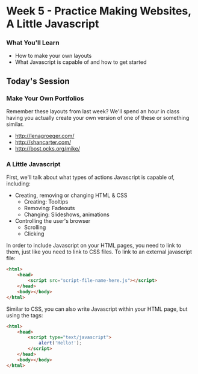 # Week 5 - Practice Making Websites, A Little Javascript

### What You'll Learn
* How to make your own layouts
* What Javascript is capable of and how to get started

## Today's Session

### Make Your Own Portfolios
Remember these layouts from last week? We'll spend an hour in class having you actually create your own version of one of these or something similar.

- http://lenagroeger.com/
- http://shancarter.com/
- http://bost.ocks.org/mike/

### A Little Javascript
First, we'll talk about what types of actions Javascript is capable of, including:
* Creating, removing or changing HTML & CSS
	* Creating: Tooltips
	* Removing: Fadeouts
	* Changing: Slideshows, animations
* Controlling the user's browser
	* Scrolling
	* Clicking

In order to include Javascript on your HTML pages, you need to link to them, just like you need to link to CSS files. To link to an external javascript file:

```html
<html>
	<head>
		<script src="script-file-name-here.js"></script>
	</head>
	<body></body>
</html>
```

Similar to CSS, you can also write Javascript within your HTML page, but using the tags:

```html
<html>
	<head>
		<script type="text/javascript">
			alert('Hello!');
		</script>
	</head>
	<body></body>
</html>
```